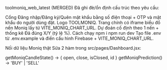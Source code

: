 toolmoniq_web_latest (MERGED)
Đã ghi đè/ổn định cấu trúc theo yêu cầu:

Cổng Đăng nhập/Đăng ký/Quên mật khẩu bằng số điện thoại + OTP và mật khẩu do người dùng đặt.
Logo TOOLMONIQ.
Trang chính có iframe biểu đồ nến Moniq lấy từ VITE_MONIQ_CHART_URL.
Dự đoán cố định theo 1 nến + thống kê Đã đúng X/Y (tỷ lệ %).
Cách chạy
npm i
npm run dev
Tạo file .env từ .env.example và điền cấu hình Firebase + VITE_MONIQ_CHART_URL.

Nối dữ liệu Moniq thật
Sửa 2 hàm trong src/pages/Dashboard.jsx:

getMoniqCandleState() → { open, close, isClosed, id }
getMoniqPrediction() → 'BUY' | 'SELL'
